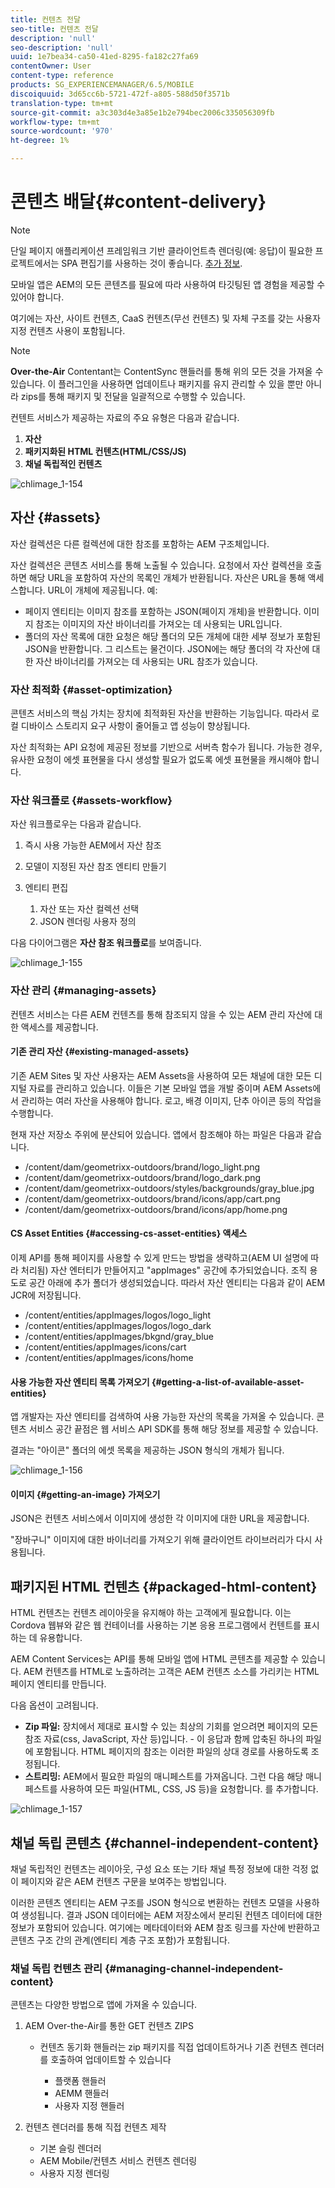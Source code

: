 ```yaml
---
title: 컨텐츠 전달
seo-title: 컨텐츠 전달
description: 'null'
seo-description: 'null'
uuid: 1e7bea34-ca50-41ed-8295-fa182c27fa69
contentOwner: User
content-type: reference
products: SG_EXPERIENCEMANAGER/6.5/MOBILE
discoiquuid: 3d65cc6b-5721-472f-a805-588d50f3571b
translation-type: tm+mt
source-git-commit: a3c303d4e3a85e1b2e794bec2006c335056309fb
workflow-type: tm+mt
source-wordcount: '970'
ht-degree: 1%

---
```



# 콘텐츠 배달{#content-delivery}

>[!NOTE]
>
>단일 페이지 애플리케이션 프레임워크 기반 클라이언트측 렌더링(예: 응답)이 필요한 프로젝트에서는 SPA 편집기를 사용하는 것이 좋습니다. [추가 정보](/help/sites-developing/spa-overview.md).

모바일 앱은 AEM의 모든 콘텐츠를 필요에 따라 사용하여 타깃팅된 앱 경험을 제공할 수 있어야 합니다.

여기에는 자산, 사이트 컨텐츠, CaaS 컨텐츠(무선 컨텐츠) 및 자체 구조를 갖는 사용자 지정 컨텐츠 사용이 포함됩니다.

>[!NOTE]
>
>**Over-the-Air** Contentant는 ContentSync 핸들러를 통해 위의 모든 것을 가져올 수 있습니다. 이 플러그인을 사용하면 업데이트나 패키지를 유지 관리할 수 있을 뿐만 아니라 zips를 통해 패키지 및 전달을 일괄적으로 수행할 수 있습니다.

컨텐트 서비스가 제공하는 자료의 주요 유형은 다음과 같습니다.

1. **자산**
1. **패키지화된 HTML 컨텐츠(HTML/CSS/JS)**
1. **채널 독립적인 컨텐츠**

![chlimage_1-154](assets/chlimage_1-154.png)

## 자산 {#assets}

자산 컬렉션은 다른 컬렉션에 대한 참조를 포함하는 AEM 구조체입니다.

자산 컬렉션은 콘텐츠 서비스를 통해 노출될 수 있습니다. 요청에서 자산 컬렉션을 호출하면 해당 URL을 포함하여 자산의 목록인 개체가 반환됩니다. 자산은 URL을 통해 액세스합니다. URL이 개체에 제공됩니다. 예:

* 페이지 엔티티는 이미지 참조를 포함하는 JSON(페이지 개체)을 반환합니다. 이미지 참조는 이미지의 자산 바이너리를 가져오는 데 사용되는 URL입니다.
* 폴더의 자산 목록에 대한 요청은 해당 폴더의 모든 개체에 대한 세부 정보가 포함된 JSON을 반환합니다. 그 리스트는 물건이다. JSON에는 해당 폴더의 각 자산에 대한 자산 바이너리를 가져오는 데 사용되는 URL 참조가 있습니다.

### 자산 최적화 {#asset-optimization}

콘텐츠 서비스의 핵심 가치는 장치에 최적화된 자산을 반환하는 기능입니다. 따라서 로컬 디바이스 스토리지 요구 사항이 줄어들고 앱 성능이 향상됩니다.

자산 최적화는 API 요청에 제공된 정보를 기반으로 서버측 함수가 됩니다. 가능한 경우, 유사한 요청이 에셋 표현물을 다시 생성할 필요가 없도록 에셋 표현물을 캐시해야 합니다.

### 자산 워크플로 {#assets-workflow}

자산 워크플로우는 다음과 같습니다.

1. 즉시 사용 가능한 AEM에서 자산 참조
1. 모델이 지정된 자산 참조 엔티티 만들기
1. 엔티티 편집

   1. 자산 또는 자산 컬렉션 선택
   1. JSON 렌더링 사용자 정의

다음 다이어그램은 **자산 참조 워크플로**&#x200B;를 보여줍니다.

![chlimage_1-155](assets/chlimage_1-155.png)

### 자산 관리 {#managing-assets}

컨텐츠 서비스는 다른 AEM 컨텐츠를 통해 참조되지 않을 수 있는 AEM 관리 자산에 대한 액세스를 제공합니다.

#### 기존 관리 자산 {#existing-managed-assets}

기존 AEM Sites 및 자산 사용자는 AEM Assets을 사용하여 모든 채널에 대한 모든 디지털 자료를 관리하고 있습니다. 이들은 기본 모바일 앱을 개발 중이며 AEM Assets에서 관리하는 여러 자산을 사용해야 합니다. 로고, 배경 이미지, 단추 아이콘 등의 작업을 수행합니다.

현재 자산 저장소 주위에 분산되어 있습니다. 앱에서 참조해야 하는 파일은 다음과 같습니다.

* /content/dam/geometrixx-outdoors/brand/logo_light.png
* /content/dam/geometrixx-outdoors/brand/logo_dark.png
* /content/dam/geometrixx-outdoors/styles/backgrounds/gray_blue.jpg
* /content/dam/geometrixx-outdoors/brand/icons/app/cart.png
* /content/dam/geometrixx-outdoors/brand/icons/app/home.png

#### CS Asset Entities {#accessing-cs-asset-entities} 액세스

이제 API를 통해 페이지를 사용할 수 있게 만드는 방법을 생략하고(AEM UI 설명에 따라 처리됨) 자산 엔터티가 만들어지고 &quot;appImages&quot; 공간에 추가되었습니다. 조직 용도로 공간 아래에 추가 폴더가 생성되었습니다. 따라서 자산 엔티티는 다음과 같이 AEM JCR에 저장됩니다.

* /content/entities/appImages/logos/logo_light
* /content/entities/appImages/logos/logo_dark
* /content/entities/appImages/bkgnd/gray_blue
* /content/entities/appImages/icons/cart
* /content/entities/appImages/icons/home

#### 사용 가능한 자산 엔티티 목록 가져오기 {#getting-a-list-of-available-asset-entities}

앱 개발자는 자산 엔티티를 검색하여 사용 가능한 자산의 목록을 가져올 수 있습니다. 콘텐츠 서비스 공간 끝점은 웹 서비스 API SDK를 통해 해당 정보를 제공할 수 있습니다.

결과는 &quot;아이콘&quot; 폴더의 에셋 목록을 제공하는 JSON 형식의 개체가 됩니다.

![chlimage_1-156](assets/chlimage_1-156.png)

#### 이미지 {#getting-an-image} 가져오기

JSON은 컨텐츠 서비스에서 이미지에 생성한 각 이미지에 대한 URL을 제공합니다.

&quot;장바구니&quot; 이미지에 대한 바이너리를 가져오기 위해 클라이언트 라이브러리가 다시 사용됩니다.

## 패키지된 HTML 컨텐츠 {#packaged-html-content}

HTML 컨텐츠는 컨텐츠 레이아웃을 유지해야 하는 고객에게 필요합니다. 이는 Cordova 웹뷰와 같은 웹 컨테이너를 사용하는 기본 응용 프로그램에서 컨텐트를 표시하는 데 유용합니다.

AEM Content Services는 API를 통해 모바일 앱에 HTML 콘텐츠를 제공할 수 있습니다. AEM 컨텐츠를 HTML로 노출하려는 고객은 AEM 컨텐츠 소스를 가리키는 HTML 페이지 엔티티를 만듭니다.

다음 옵션이 고려됩니다.

* **Zip 파일:** 장치에서 제대로 표시할 수 있는 최상의 기회를 얻으려면 페이지의 모든 참조 자료(css, JavaScript, 자산 등)입니다. - 이 응답과 함께 압축된 하나의 파일에 포함됩니다. HTML 페이지의 참조는 이러한 파일의 상대 경로를 사용하도록 조정됩니다.
* **스트리밍:** AEM에서 필요한 파일의 매니페스트를 가져옵니다. 그런 다음 해당 매니페스트를 사용하여 모든 파일(HTML, CSS, JS 등)을 요청합니다. 를 추가합니다.

![chlimage_1-157](assets/chlimage_1-157.png)

## 채널 독립 콘텐츠 {#channel-independent-content}

채널 독립적인 컨텐츠는 레이아웃, 구성 요소 또는 기타 채널 특정 정보에 대한 걱정 없이 페이지와 같은 AEM 컨텐츠 구문을 보여주는 방법입니다.

이러한 콘텐츠 엔티티는 AEM 구조를 JSON 형식으로 변환하는 컨텐츠 모델을 사용하여 생성됩니다. 결과 JSON 데이터에는 AEM 저장소에서 분리된 컨텐츠 데이터에 대한 정보가 포함되어 있습니다. 여기에는 메타데이터와 AEM 참조 링크를 자산에 반환하고 콘텐츠 구조 간의 관계(엔티티 계층 구조 포함)가 포함됩니다.

### 채널 독립 컨텐츠 관리 {#managing-channel-independent-content}

콘텐츠는 다양한 방법으로 앱에 가져올 수 있습니다.

1. AEM Over-the-Air를 통한 GET 컨텐츠 ZIPS

   * 컨텐츠 동기화 핸들러는 zip 패키지를 직접 업데이트하거나 기존 컨텐츠 렌더러를 호출하여 업데이트할 수 있습니다

      * 플랫폼 핸들러
      * AEMM 핸들러
      * 사용자 지정 핸들러

1. 컨텐츠 렌더러를 통해 직접 컨텐츠 제작

   * 기본 슬링 렌더러
   * AEM Mobile/컨텐츠 서비스 컨텐츠 렌더링
   * 사용자 지정 렌더링

